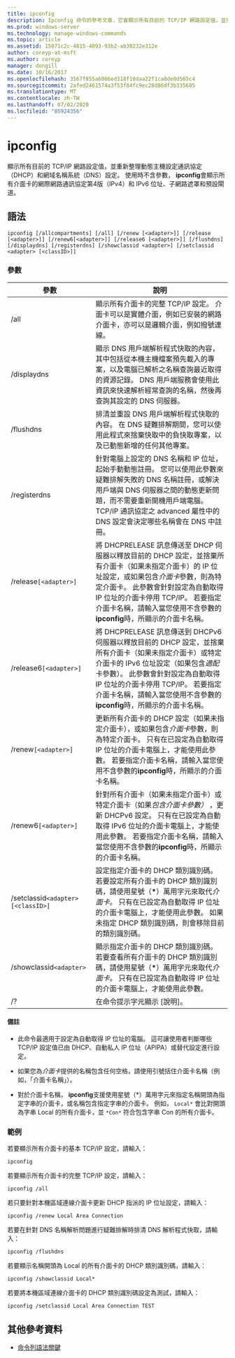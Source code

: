 ```yaml
---
title: ipconfig
description: Ipconfig 命令的參考文章，它會顯示所有目前的 TCP/IP 網路設定值，並重新整理動態主機設定通訊協定（DHCP）和網域名稱系統（DNS）設定。
ms.prod: windows-server
ms.technology: manage-windows-commands
ms.topic: article
ms.assetid: 15071c2c-4815-4893-93b2-ab30232e312e
author: coreyp-at-msft
ms.author: coreyp
manager: dongill
ms.date: 10/16/2017
ms.openlocfilehash: 3567f855a6066ed318f10daa22f1ca8de0d565c4
ms.sourcegitcommit: 2afed2461574a3f53f84fc9ec28d86df3b335685
ms.translationtype: MT
ms.contentlocale: zh-TW
ms.lasthandoff: 07/02/2020
ms.locfileid: "85924356"
---
```

# <a name="ipconfig"></a>ipconfig

顯示所有目前的 TCP/IP 網路設定值，並重新整理動態主機設定通訊協定（DHCP）和網域名稱系統（DNS）設定。 使用時不含參數， **ipconfig**會顯示所有介面卡的網際網路通訊協定第4版（IPv4）和 IPv6 位址、子網路遮罩和預設閘道。

## <a name="syntax"></a>語法

```
ipconfig [/allcompartments] [/all] [/renew [<adapter>]] [/release [<adapter>]] [/renew6[<adapter>]] [/release6 [<adapter>]] [/flushdns] [/displaydns] [/registerdns] [/showclassid <adapter>] [/setclassid <adapter> [<classID>]]
```

### <a name="parameters"></a>參數

| 參數 | 說明 |
| --------- | ----------- |
| /all | 顯示所有介面卡的完整 TCP/IP 設定。 介面卡可以是實體介面，例如已安裝的網路介面卡，亦可以是邏輯介面，例如撥號連線。 |
| /displaydns | 顯示 DNS 用戶端解析程式快取的內容，其中包括從本機主機檔案預先載入的專案，以及電腦已解析之名稱查詢最近取得的資源記錄。 DNS 用戶端服務會使用此資訊來快速解析經常查詢的名稱，然後再查詢其設定的 DNS 伺服器。 |
| /flushdns | 排清並重設 DNS 用戶端解析程式快取的內容。 在 DNS 疑難排解期間，您可以使用此程式來捨棄快取中的負快取專案，以及已動態新增的任何其他專案。 |
| /registerdns | 針對電腦上設定的 DNS 名稱和 IP 位址，起始手動動態註冊。 您可以使用此參數來疑難排解失敗的 DNS 名稱註冊，或解決用戶端與 DNS 伺服器之間的動態更新問題，而不需要重新開機用戶端電腦。 TCP/IP 通訊協定之 advanced 屬性中的 DNS 設定會決定哪些名稱會在 DNS 中註冊。 |
| /release`[<adapter>]` | 將 DHCPRELEASE 訊息傳送至 DHCP 伺服器以釋放目前的 DHCP 設定，並捨棄所有介面卡（如果未指定介面卡）的 IP 位址設定，或如果包含*介面卡*參數，則為特定介面卡。 此參數會針對設定為自動取得 IP 位址的介面卡停用 TCP/IP。 若要指定介面卡名稱，請輸入當您使用不含參數的**ipconfig**時，所顯示的介面卡名稱。 |
| /release6`[<adapter>]` | 將 DHCPRELEASE 訊息傳送到 DHCPv6 伺服器以釋放目前的 DHCP 設定，並捨棄所有介面卡（如果未指定介面卡）或特定介面卡的 IPv6 位址設定（如果包含*適配*卡參數）。 此參數會針對設定為自動取得 IP 位址的介面卡停用 TCP/IP。 若要指定介面卡名稱，請輸入當您使用不含參數的**ipconfig**時，所顯示的介面卡名稱。 |
| /renew`[<adapter>]` | 更新所有介面卡的 DHCP 設定（如果未指定介面卡），或如果包含*介面卡*參數，則為特定介面卡。 只有在已設定為自動取得 IP 位址的介面卡電腦上，才能使用此參數。 若要指定介面卡名稱，請輸入當您使用不含參數的**ipconfig**時，所顯示的介面卡名稱。 |
| /renew6`[<adapter>]` | 針對所有介面卡（如果未指定介面卡）或特定介面卡（如果*包含介面卡參數）* ，更新 DHCPv6 設定。 只有在已設定為自動取得 IPv6 位址的介面卡電腦上，才能使用此參數。 若要指定介面卡名稱，請輸入當您使用不含參數的**ipconfig**時，所顯示的介面卡名稱。 |
| /setclassid`<adapter>[<classID>]` | 設定指定介面卡的 DHCP 類別識別碼。 若要設定所有介面卡的 DHCP 類別識別碼，請使用星號（**&#42;**）萬用字元來取代*介面卡*。 只有在已設定為自動取得 IP 位址的介面卡電腦上，才能使用此參數。 如果未指定 DHCP 類別識別碼，則會移除目前的類別識別碼。 |
| /showclassid`<adapter>` | 顯示指定介面卡的 DHCP 類別識別碼。 若要查看所有介面卡的 DHCP 類別識別碼，請使用星號（**&#42;**）萬用字元來取代*介面卡*。 只有在已設定為自動取得 IP 位址的介面卡電腦上，才能使用此參數。 |
| /? | 在命令提示字元顯示 [說明]。 |

#### <a name="remarks"></a>備註

- 此命令最適用于設定為自動取得 IP 位址的電腦。 這可讓使用者判斷哪些 TCP/IP 設定值已由 DHCP、自動私人 IP 位址（APIPA）或替代設定進行設定。

- 如果您為*介面卡*提供的名稱包含任何空格，請使用引號括住介面卡名稱（例如，「介面卡名稱」）。

- 對於介面卡名稱， **ipconfig**支援使用星號（*）萬用字元來指定名稱開頭為指定字串的介面卡，或名稱包含指定字串的介面卡。 例如， `Local*` 會比對開頭為字串 Local 的所有介面卡，並 `*Con*` 符合包含字串 Con 的所有介面卡。

### <a name="examples"></a>範例

若要顯示所有介面卡的基本 TCP/IP 設定，請輸入：

```
ipconfig
```

若要顯示所有介面卡的完整 TCP/IP 設定，請輸入：

```
ipconfig /all
```

若只要針對本機區域連線介面卡更新 DHCP 指派的 IP 位址設定，請輸入：

```
ipconfig /renew Local Area Connection
```

若要在針對 DNS 名稱解析問題進行疑難排解時排清 DNS 解析程式快取，請輸入：

```
ipconfig /flushdns
```

若要顯示名稱開頭為 Local 的所有介面卡的 DHCP 類別識別碼，請輸入：

```
ipconfig /showclassid Local*
```

若要將本機區域連線介面卡的 DHCP 類別識別碼設定為測試，請輸入：

```
ipconfig /setclassid Local Area Connection TEST
```

## <a name="additional-references"></a>其他參考資料

- [命令列語法關鍵](command-line-syntax-key.md)
